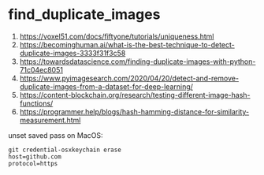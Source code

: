 # find_duplicate_images

1. https://voxel51.com/docs/fiftyone/tutorials/uniqueness.html
2. https://becominghuman.ai/what-is-the-best-technique-to-detect-duplicate-images-3333f31f3c58
3. https://towardsdatascience.com/finding-duplicate-images-with-python-71c04ec8051
4. https://www.pyimagesearch.com/2020/04/20/detect-and-remove-duplicate-images-from-a-dataset-for-deep-learning/
5. https://content-blockchain.org/research/testing-different-image-hash-functions/
6. https://programmer.help/blogs/hash-hamming-distance-for-similarity-measurement.html

unset saved pass on MacOS:
```
git credential-osxkeychain erase
host=github.com
protocol=https
```